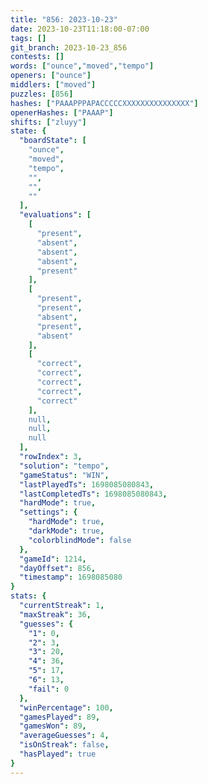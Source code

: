 ```yaml
---
title: "856: 2023-10-23"
date: 2023-10-23T11:18:00-07:00
tags: []
git_branch: 2023-10-23_856
contests: []
words: ["ounce","moved","tempo"]
openers: ["ounce"]
middlers: ["moved"]
puzzles: [856]
hashes: ["PAAAPPPAPACCCCCXXXXXXXXXXXXXXX"]
openerHashes: ["PAAAP"]
shifts: ["zluyy"]
state: {
  "boardState": [
    "ounce",
    "moved",
    "tempo",
    "",
    "",
    ""
  ],
  "evaluations": [
    [
      "present",
      "absent",
      "absent",
      "absent",
      "present"
    ],
    [
      "present",
      "present",
      "absent",
      "present",
      "absent"
    ],
    [
      "correct",
      "correct",
      "correct",
      "correct",
      "correct"
    ],
    null,
    null,
    null
  ],
  "rowIndex": 3,
  "solution": "tempo",
  "gameStatus": "WIN",
  "lastPlayedTs": 1698085080843,
  "lastCompletedTs": 1698085080843,
  "hardMode": true,
  "settings": {
    "hardMode": true,
    "darkMode": true,
    "colorblindMode": false
  },
  "gameId": 1214,
  "dayOffset": 856,
  "timestamp": 1698085080
}
stats: {
  "currentStreak": 1,
  "maxStreak": 36,
  "guesses": {
    "1": 0,
    "2": 3,
    "3": 20,
    "4": 36,
    "5": 17,
    "6": 13,
    "fail": 0
  },
  "winPercentage": 100,
  "gamesPlayed": 89,
  "gamesWon": 89,
  "averageGuesses": 4,
  "isOnStreak": false,
  "hasPlayed": true
}
---
```

<!-- more -->

